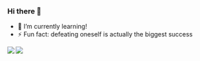### Hi there 👋
- 🌱 I’m currently learning!
- ⚡ Fun fact: defeating oneself is actually the biggest success
<!--
**yungson/yungson** is a ✨ _special_ ✨ repository because its `README.md` (this file) appears on your GitHub profile.

Here are some ideas to get you started:

- 🔭 I’m currently working on ...
 ...
- 👯 I’m looking to collaborate on ...
- 🤔 I’m looking for help with ...
- 💬 Ask me about ...
- 📫 How to reach me: ...
- 😄 Pronouns: ...
 ...
-->


<a href="https://github.com/yungson">
  <img align="left" src="https://github-readme-stats.vercel.app/api?username=yungson&count_private=true&show_icons=true&theme=radical" />
</a>


<a href="https://github.com/yungson">
  <img align="center" src="https://github-readme-stats-teal.vercel.app/api/top-langs/?username=yungson&layout=compact" />
</a>
